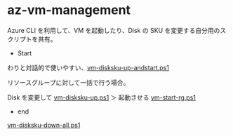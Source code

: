 # az-vm-management

Azure CLI を利用して、VM を起動したり、Disk の SKU を変更する自分用のスクリプトを共有。

- Start

わりと対話的で使いやすい、[vm-disksku-up-andstart.ps1](./vm-disksku-up-andstart.ps1)

リソースグループに対して一括で行う場合。

Disk を変更して [vm-disksku-up.ps1](./vm-disksku-up.ps1) ＞ 起動させる [vm-start-rg.ps1](./vm-start-rg.ps1)

- end

[vm-disksku-down-all.ps1](./vm-disksku-down-all.ps1)
